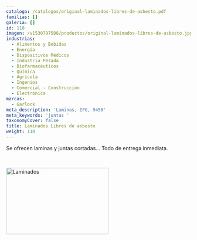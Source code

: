 ```yaml
---
catalogo: /catalogos/original-laminados-libres-de-asbesto.pdf
familias: []
galeria: []
id: 118
imagen: /v1530797588/productos/original-laminados-libres-de-asbesto.jpg
industrias:
  - Alimentos y Bebidas
  - Energía
  - Dispositivos Médicos
  - Industria Pesada
  - Biofarmacéuticos
  - Química
  - Agrícola
  - Ingenios
  - Comercial - Construcción
  - Electrónica
marcas:
  - Garlock
meta_description: 'Laminas, IFG, 9450'
meta_keywords: 'juntas '
taxonomyCover: false
title: Laminados Libres de asbesto
weight: 118
---
```


<p>Se ofrecen laminas y juntas cortadas... Todo de entrega inmediata.</p>
<p> </p>
<p><img src="images/productos/a9b2a1515f4d16504b93bd07527dddfb-GJC.jpg" alt="Laminados" width="279" height="181" /></p>

